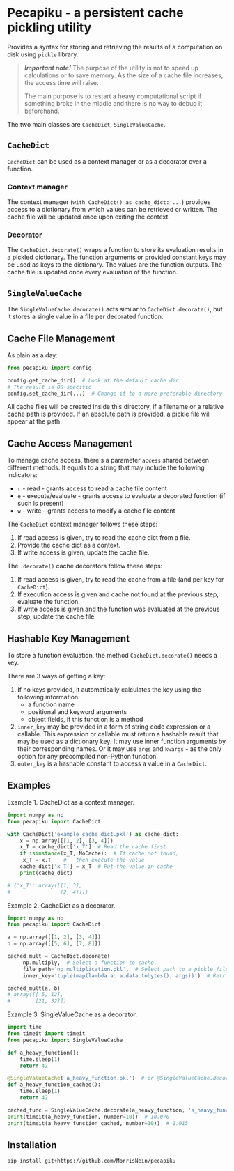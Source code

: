 # Pecapiku - a persistent cache pickling utility

Provides a syntax for storing and retrieving the results of a computation on disk using `pickle` library.

> ***Important note!*** The purpose of the utility is not to speed up calculations or to save memory. As the size
of a cache file increases, the access time will raise.
> 
> The main purpose is to restart a heavy computational script if something broke in the middle and there is no way to debug it
beforehand.

The two main classes are `CacheDict`, `SingleValueCache`.

## `CacheDict`

`CacheDict` can be used as a context manager or as a decorator over a function.

### Context manager

The context manager (`with CacheDict() as cache_dict: ...`) provides access to a dictionary from which values can be
retrieved or written. The cache file will be updated once upon exiting the context.

### Decorator

The `CacheDict.decorate()` wraps a function to store its evaluation results in a pickled dictionary. The function
arguments or provided constant keys may be used as keys to the dictionary. The values are the function outputs. The
cache file is updated once every evaluation of the function.

## `SingleValueCache`

The `SingleValueCache.decorate()` acts similar to `CacheDict.decorate()`, but it stores a single value in a file per
decorated function.

## Cache File Management

As plain as a day:
``` python
from pecapiku import config

config.get_cache_dir()  # Look at the default cache dir
# The result is OS-specific
config.set_cache_dir(...)  # Change it to a more preferable directory
```
All cache files will be created inside this directory, if a filename or a relative cache path is provided.
If an absolute path is provided, a pickle file will appear at the path.

## Cache Access Management

To manage cache access, there's a parameter `access` shared between different methods.
It equals to a string that may include the following indicators:

- ``r`` - read - grants access to read a cache file content
- ``e`` - execute/evaluate - grants access to evaluate a decorated function (if such is present)
- ``w`` - write - grants access to modify a cache file content

The `CacheDict` context manager follows these steps:

1. If read access is given, try to read the cache dict from a file.
2. Provide the cache dict as a context.
3. If write access is given, update the cache file.

The `.decorate()` cache decorators follow these steps:

1. If read access is given, try to read the cache from a file (and per key for `CacheDict`).
2. If execution access is given and cache not found at the previous step, evaluate the function.
3. If write access is given and the function was evaluated at the previous step, update the cache file.

## Hashable Key Management

To store a function evaluation, the method `CacheDict.decorate()` needs a key.

There are 3 ways of getting a key:

1. If no keys provided, it automatically calculates the key using the following information:
    - a function name
    - positional and keyword arguments
    - object fields, if this function is a method
2. `inner_key` may be provided in a form of string code expression or a callable.
This expression or callable must return a hashable result that may be used as a dictionary key.
It may use inner function arguments by their corresponding names.
Or it may use `args` and `kwargs` - as the only option for any precompiled non-Python function.
3. `outer_key` is a hashable constant to access a value in a `CacheDict`.

 ## Examples

 Example 1. CacheDict as a context manager.
``` python
import numpy as np
from pecapiku import CacheDict

with CacheDict('example_cache_dict.pkl') as cache_dict:
    x = np.array([[1, 2], [3, 4]])
    x_T = cache_dict['x_T']  # Read the cache first
    if isinstance(x_T, NoCache):  # If cache not found,
     x_T = x.T    #   then execute the value
    cache_dict['x_T'] = x_T  # Put the value in cache
    print(cache_dict)

# {'x_T': array([[1, 3],
#                [2, 4]])}
```
Example 2. CacheDict as a decorator.
``` python
import numpy as np
from pecapiku import CacheDict

a = np.array([[1, 2], [3, 4]])
b = np.array([[5, 6], [7, 8]])

cached_mult = CacheDict.decorate(
     np.multiply,  # Select a function to cache.
     file_path='np_multiplication.pkl',  # Select path to a pickle file.
     inner_key='tuple(map(lambda a: a.data.tobytes(), args))')  # Retrieve hashable representation of args.

cached_mult(a, b)
# array([[ 5, 12],
#        [21, 32]])
```
Example 3. SingleValueCache as a decorator.
``` python
import time
from timeit import timeit
from pecapiku import SingleValueCache

def a_heavy_function():
    time.sleep(1)
    return 42

@SingleValueCache('a_heavy_function.pkl')  # or @SingleValueCache.decorate(file_path='a_heavy_function.pkl')
def a_heavy_function_cached():
    time.sleep(1)
    return 42

cached_func = SingleValueCache.decorate(a_heavy_function, 'a_heavy_function.pkl')
print(timeit(a_heavy_function, number=10))  # 10.070
print(timeit(a_heavy_function_cached, number=10))  # 1.015
```
## Installation

`pip install git+https://github.com/MorrisNein/pecapiku`

